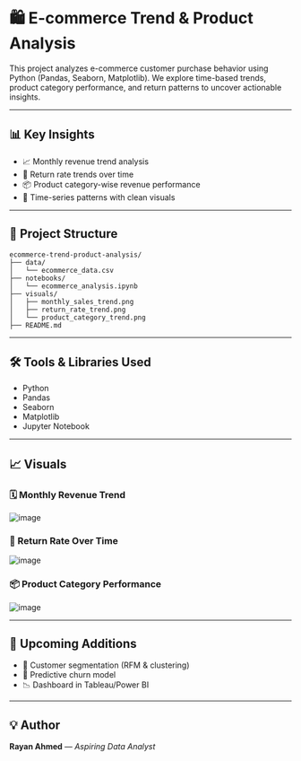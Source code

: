 # 🛍️ E-commerce Trend & Product Analysis

This project analyzes e-commerce customer purchase behavior using Python (Pandas, Seaborn, Matplotlib). We explore time-based trends, product category performance, and return patterns to uncover actionable insights.

---

## 📊 Key Insights

- 📈 Monthly revenue trend analysis
- 🔁 Return rate trends over time
- 📦 Product category-wise revenue performance
- 📅 Time-series patterns with clean visuals

---

## 📂 Project Structure
```
ecommerce-trend-product-analysis/
├── data/
│   └── ecommerce_data.csv
├── notebooks/
│   └── ecommerce_analysis.ipynb
├── visuals/
│   ├── monthly_sales_trend.png
│   ├── return_rate_trend.png
│   └── product_category_trend.png
├── README.md
```

---

## 🛠️ Tools & Libraries Used

- Python
- Pandas
- Seaborn
- Matplotlib
- Jupyter Notebook

---

## 📈 Visuals

### 🗓️ Monthly Revenue Trend
![image](https://github.com/user-attachments/assets/8702d5b1-d722-410c-b55b-ded0a44e1853)


### 🔁 Return Rate Over Time
![image](https://github.com/user-attachments/assets/5864cf25-af39-480c-a2b3-3c5bd958bdd0)


### 📦 Product Category Performance
![image](https://github.com/user-attachments/assets/f73c8e4f-d069-4eaa-a8b0-e7338db12731)


---

## 🚀 Upcoming Additions

- 📌 Customer segmentation (RFM & clustering)
- 🧠 Predictive churn model
- 📉 Dashboard in Tableau/Power BI

---

## 💡 Author

**Rayan Ahmed** — *Aspiring Data Analyst*  


